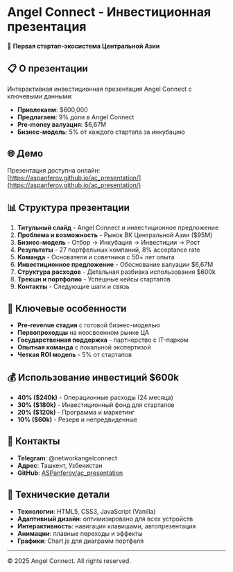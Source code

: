 # Angel Connect - Инвестиционная презентация

🚀 **Первая стартап-экосистема Центральной Азии**

## 📋 О презентации

Интерактивная инвестиционная презентация Angel Connect с ключевыми данными:

- **Привлекаем**: $600,000
- **Предлагаем**: 9% доли в Angel Connect  
- **Pre-money валуация**: $6,67M
- **Бизнес-модель**: 5% от каждого стартапа за инкубацию

## 🌐 Демо

Презентация доступна онлайн: [https://aspanferov.github.io/ac_presentation/](https://aspanferov.github.io/ac_presentation/)

## 📊 Структура презентации

1. **Титульный слайд** - Angel Connect и инвестиционное предложение
2. **Проблема и возможность** - Рынок ВК Центральной Азии ($95M)
3. **Бизнес-модель** - Отбор → Инкубация → Инвестиции → Рост
4. **Результаты** - 27 портфельных компаний, 8% acceptance rate
5. **Команда** - Основатели и советники с 50+ лет опыта
6. **Инвестиционное предложение** - Обоснование валуации $6,67M
7. **Структура расходов** - Детальная разбивка использования $600k
8. **Трекшн и портфолио** - Успешные кейсы стартапов
9. **Контакты** - Следующие шаги и связь

## 🎯 Ключевые особенности

- **Pre-revenue стадия** с готовой бизнес-моделью
- **Первопроходцы** на неосвоенном рынке ЦА
- **Государственная поддержка** - партнерство с IT-парком
- **Опытная команда** с локальной экспертизой
- **Четкая ROI модель** - 5% от стартапов

## 💰 Использование инвестиций $600k

- **40% ($240k)** - Операционные расходы (24 месяца)
- **30% ($180k)** - Инвестиционный фонд для стартапов  
- **20% ($120k)** - Программа и маркетинг
- **10% ($60k)** - Резерв и непредвиденные

## 📱 Контакты

- **Telegram**: @networkangelconnect
- **Адрес**: Ташкент, Узбекистан
- **GitHub**: [ASPanferov/ac_presentation](https://github.com/ASPanferov/ac_presentation)

## 🔧 Технические детали

- **Технологии**: HTML5, CSS3, JavaScript (Vanilla)
- **Адаптивный дизайн**: оптимизировано для всех устройств
- **Интерактивность**: навигация клавишами, автопрезентация
- **Анимации**: плавные переходы и эффекты
- **Графики**: Chart.js для диаграмм портфеля

---

© 2025 Angel Connect. All rights reserved.